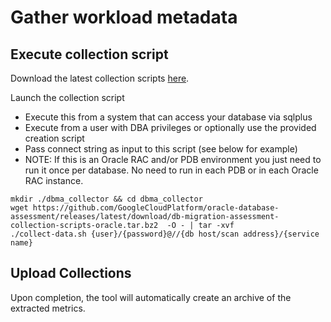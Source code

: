 # Gather workload metadata

## Execute collection script

Download the latest collection scripts [here](https://github.com/GoogleCloudPlatform/oracle-database-assessment/releases/latest/download/db-migration-assessment-collection-scripts-oracle.tar.bz2).

Launch the collection script

- Execute this from a system that can access your database via sqlplus
- Execute from a user with DBA privileges or optionally use the provided creation script
- Pass connect string as input to this script (see below for example)
- NOTE: If this is an Oracle RAC and/or PDB environment you just need to run it once per database. No need to run in each PDB or in each Oracle RAC instance.

```shell
mkdir ./dbma_collector && cd dbma_collector
wget https://github.com/GoogleCloudPlatform/oracle-database-assessment/releases/latest/download/db-migration-assessment-collection-scripts-oracle.tar.bz2  -O - | tar -xvf
./collect-data.sh {user}/{password}@//{db host/scan address}/{service name}
```

## Upload Collections

Upon completion, the tool will automatically create an archive of the extracted metrics.